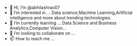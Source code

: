 - 👋 Hi, I’m @abhilashrao07
- 👀 I’m interested in ... Data science,Machine Learning,Artificial intelligence and more about trending technologies.
- 🌱 I’m currently learning ... Data Science and Business Analytics,Computer Vision...
- 💞️ I’m looking to collaborate on ... 
- 📫 How to reach me ... 

<!---
abhilashrao07/abhilashrao07 is a ✨ special ✨ repository because its `README.md` (this file) appears on your GitHub profile.
You can click the Preview link to take a look at your changes.
--->
